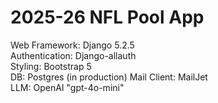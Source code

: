 # 2025-26 NFL Pool App  

Web Framework: Django 5.2.5  
Authentication: Django-allauth  
Styling: Bootstrap 5  
DB: Postgres (in production)
Mail Client: MailJet  
LLM: OpenAI "gpt-4o-mini"